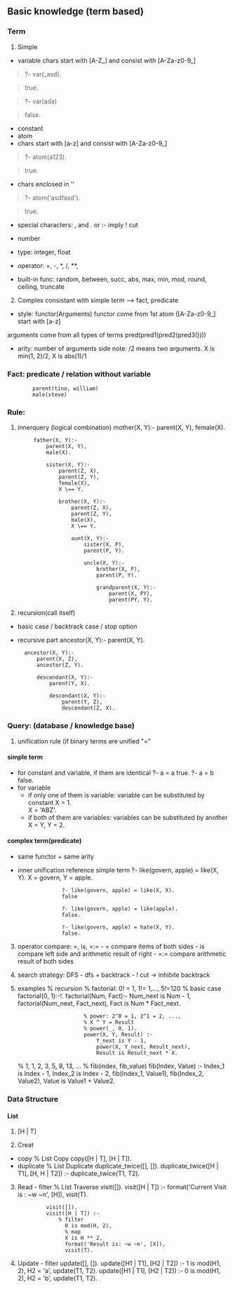 ## Basic knowledge (term based)
### Term
1. Simple
- variable
chars start with [A-Z_] and consist with [A-Za-z0-9_]
> ?- var(_asd). 

> true.

> ?- var(ada)

> false.
- constant
- atom
- chars start with [a-z] and consist with [A-Za-z0-9_]
> ?- atom(a123).

> true.

- chars enclosed in ''
> ?- atom('asdfasd').

> true.

- special characters:
	, and
	. or
	:- imply
	! cut

- number
- type: integer, float 
- operator: +, -, *, /, **, 
- built-in func: random, between, succ, abs, max, min, mod, round, ceiling, truncate

2. Complex
consistant with simple term --> fact, predicate
- style: functor(Arguments)
functor come from 1st atom ([A-Za-z0-9_] start with [a-z]

arguments come from all types of terms pred(pred1(pred2(pred3())))

- arity: number of arguments
side note: /2 means two arguments.
X is min(1, 2)/2, X is abs(1)/1

### Fact: predicate / relation without variable
			parent(tina, william)
			male(steve)

### Rule: 
1. innerquery (logical combination) 
			mother(X, Y):-
			parent(X, Y),
			female(X).

			father(X, Y):-
				parent(X, Y),
				male(X).

				sister(X, Y):-
					parent(Z, X),
					parent(Z, Y),
					female(X),
					X \== Y.

					brother(X, Y):-
						parent(Z, X),
						parent(Z, Y), 
						male(X),
						X \== Y.

						aunt(X, Y):-
							sister(X, P),
							parent(P, Y).

							uncle(X, Y):-
								brother(X, P),
								parent(P, Y).

								grandparent(X, Y):-
									parent(X, PY),
									parent(PY, Y).


2. recursion(call itself)
- basic case / backtrack case / stop option
- recursive part
	ancestor(X, Y):-
		parent(X, Y).

		ancestor(X, Y):-
			parent(X, Z),
			ancestor(Z, Y).

			descendant(X, Y):-
				parent(Y, X).

				descendant(X, Y):-
					parent(Y, Z),
					descendant(Z, X).

### Query: (database / knowledge base)
1. unification rule (if binary terms are unified "="
#### simple term
- for constant and variable, if them are identical
							?- a = a
							true.
							?- a = b
							false.
- for variable
	- if only one of them is variable: variable can be substituted by constant
							X = 1.	
							X = 'ABZ'.
	- if both of them are variables: variables can be substituted by another
							X = Y, Y = 2.

#### complex term(predicate)
- same functor + same arity
- inner unification reference simple term
					?- like(govern, apple) = like(X, Y).
					X = govern,
					Y = apple.

					?- like(govern, apple) = like(X, X).
					false

					?- like(govern, apple) = like(apple).
					false.

					?- like(govern, apple) = hate(X, Y).
					false.
3. operator compare: =, is, =:=
					- = 	compare items of both sides
					- is 	compare left side and arithmetic result of right 
					- =:= 	compare arithmetic result of both sides

4. search strategy: DFS
					- dfs + backtrack
					- ! cut -> inhibite backtrack
5. examples
					% recursion
					% factorial: 0! = 1, 1!= 1,..., 5!=120
					% basic case
					factorial(0, 1):-!.
						factorial(Num, Fact):-
							Num_next is Num - 1,
							factorial(Num_next, Fact_next),
							Fact is Num * Fact_next.

							% power: 2^0 = 1, 2^1 = 2, ..., 
							% X ^ Y = Result
							% power(_, 0, 1).
							power(X, Y, Result) :-
								Y_next is Y - 1,
								power(X, Y_next, Result_next),
								Result is Result_next * X.

	% 1, 1, 2, 3, 5, 8, 13, ...
% fib(index, fib_value)
	fib(Index, Value) :-
		Index_1 is Index - 1,
		Index_2 is Index - 2,
		fib(Index_1, Value1),
		fib(Index_2, Value2),
		Value is Value1 + Value2.

### Data Structure
#### List
1. [H | T]

2. Creat
- copy
		% List Copy
		copy([H | T], [H | T]).
- duplicate
		% List Duplicate
		duplicate_twice([], []).
		duplicate_twice([H | T1], [H, H | T2]) :-
			duplicate_twice(T1, T2).

3. Read - filter
			% List Traverse
			visit([]).
			visit([H | T]) :-
				format('Current Visit is : ~w ~n', [H]),
				visit(T).

				visit([]).
				visit([H | T]) :-
					% filter
					  0 is mod(H, 2),
					  % map
					  X is H ** 2,
					  format('Result is: ~w ~n', [X]),
					  visit(T).
4. Update - filter
					  update([], []).
					  update([H1 | T1], [H2 | T2]) :-
						  1 is mod(H1, 2),
						  H2 = 'a',
						  update(T1, T2).
						  update([H1 | T1], [H2 | T2]) :-
							  0 is mod(H1, 2),
							  H2 = 'b',
							  update(T1, T2).

